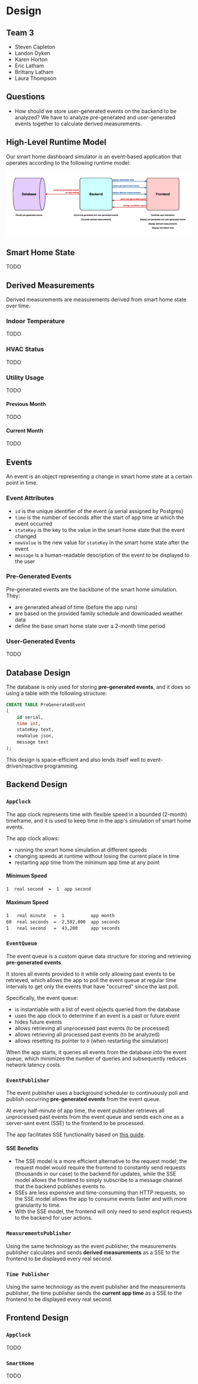 # Design

## Team 3

- Steven Capleton
- Landon Dyken
- Karen Horton
- Eric Latham
- Brittany Latham
- Laura Thompson

## Questions

- How should we store user-generated events on the backend to be analyzed? We have to analyze pre-generated and user-generated events together to calculate derived measurements.

## High-Level Runtime Model

Our smart home dashboard simulator is an event-based application that operates according to the following runtime model:

![diagram](img/runtime_model.png)

## Smart Home State

TODO

## Derived Measurements

Derived measurements are measurements derived from smart home state over time.

### Indoor Temperature

TODO

### HVAC Status

TODO

### Utility Usage

TODO

#### Previous Month

TODO

#### Current Month

TODO

## Events

An event is an object representing a change in smart home state at a certain point in time.

### Event Attributes

- `id` is the unique identifier of the event (a serial assigned by Postgres)
- `time` is the number of seconds after the start of app time at which the event occurred
- `stateKey` is the key to the value in the smart home state that the event changed
- `newValue` is the new value for `stateKey` in the smart home state after the event
- `message` is a human-readable description of the event to be displayed to the user

### Pre-Generated Events

Pre-generated events are the backbone of the smart home simulation. They:

- are generated ahead of time (before the app runs)
- are based on the provided family schedule and downloaded weather data
- define the base smart home state over a 2-month time period

### User-Generated Events

TODO

## Database Design

The database is only used for storing **pre-generated events**, and it does so using a table with the following structure:

```sql
CREATE TABLE PreGeneratedEvent
(
    id serial,
    time int,
    stateKey text,
    newValue json,
    message text
);
```

This design is space-efficient and also lends itself well to event-driven/reactive programming.

## Backend Design

### `AppClock`

The app clock represents time with flexible speed in a bounded (2-month) timeframe, and it is used to keep time in the app's simulation of smart home events.

The app clock allows:

- running the smart home simulation at different speeds
- changing speeds at runtime without losing the current place in time
- restarting app time from the minimum app time at any point

#### Minimum Speed

```txt
1  real second  =  1  app second
```

#### Maximum Speed

```txt
1   real minute   =  1          app month
60  real seconds  =  2,592,000  app seconds
1   real second   =  43,200     app seconds
```

### `EventQueue`

The event queue is a custom queue data structure for storing and retrieving **pre-generated events**.

It stores all events provided to it while only allowing past events to be retrieved, which allows the app to poll the event queue at regular time intervals to get only the events that have "occurred" since the last poll.

Specifically, the event queue:

- is instantiable with a list of event objects queried from the database
- uses the app clock to determine if an event is a past or future event
- hides future events
- allows retrieving all unprocessed past events (to be processed)
- allows retrieving all processed past events (to be analyzed)
- allows resetting its pointer to `0` (when restarting the simulation)

When the app starts, it queries all events from the database into the event queue, which minimizes the number of queries and subsequently reduces network latency costs.

### `EventPublisher`

The event publisher uses a background scheduler to continuously poll and publish occurring **pre-generated events** from the event queue.

At every half-minute of app time, the event publisher retrieves all unprocessed past events from the event queue and sends each one as a server-sent event (SSE) to the frontend to be processed.

The app facilitates SSE functionality based on [this guide](https://www.velotio.com/engineering-blog/how-to-implement-server-sent-events-using-python-flask-and-react).

#### SSE Benefits

- The SSE model is a more efficient alternative to the request model; the request model would require the frontend to constantly send requests (thousands in our case) to the backend for updates, while the SSE model allows the frontend to simply subscribe to a message channel that the backend publishes events to.
- SSEs are less expensive and time-consuming than HTTP requests, so the SSE model allows the app to consume events faster and with more granularity to time.
- With the SSE model, the frontend will only need to send explicit requests to the backend for user actions.

### `MeasurementsPublisher`

Using the same technology as the event publisher, the measurements publisher calculates and sends **derived measurements** as a SSE to the frontend to be displayed every real second.

### `Time Publisher`

Using the same technology as the event publisher and the measurements publisher, the time publisher sends the **current app time** as a SSE to the frontend to be displayed every real second.

## Frontend Design

### `AppClock`

TODO

### `SmartHome`

TODO
